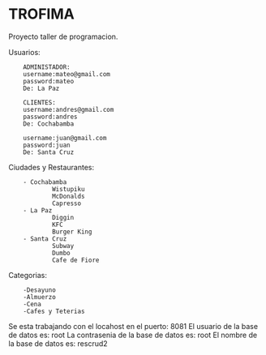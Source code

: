# TROFIMA
Proyecto taller de programacion.

Usuarios:

        ADMINISTADOR:
        username:mateo@gmail.com
        password:mateo
        De: La Paz

        CLIENTES:
        username:andres@gmail.com
        password:andres
        De: Cochabamba

        username:juan@gmail.com
        password:juan
        De: Santa Cruz


Ciudades y Restaurantes:

        - Cochabamba
                Wistupiku
                McDonalds
                Capresso
        - La Paz
                Diggin
                KFC
                Burger King
        - Santa Cruz
                Subway
                Dumbo
                Cafe de Fiore

Categorias:

        -Desayuno
        -Almuerzo
        -Cena
        -Cafes y Teterias


Se esta trabajando con el locahost en el puerto: 8081
El usuario de la base de datos es: root
La contrasenia de la base de datos es: root
El nombre de la base de datos es: rescrud2




